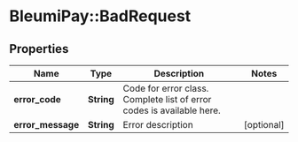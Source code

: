 # BleumiPay::BadRequest

## Properties

Name | Type | Description | Notes
------------ | ------------- | ------------- | -------------
**error_code** | **String** | Code for error class. Complete list of error codes is available here. | 
**error_message** | **String** | Error description | [optional] 

